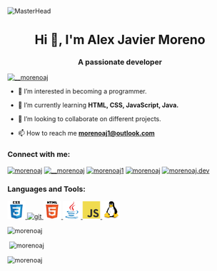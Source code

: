 ![MasterHead](https://digitalpostpa.com/wp-content/uploads/2020/11/3683-scaled.jpg)
<h1 align="center">Hi 👋, I'm Alex Javier Moreno</h1>
<h3 align="center">A passionate developer</h3>

<p align="left"> <a href="https://twitter.com/__morenoaj" target="blank"><img src="https://img.shields.io/twitter/follow/__morenoaj?logo=twitter&style=for-the-badge" alt="__morenoaj" /></a> </p>

- 👀 I’m interested in becoming a programmer.

- 🌱 I’m currently learning **HTML, CSS, JavaScript, Java.**

- 💞️ I’m looking to collaborate on different projects.

- 📫 How to reach me **morenoaj1@outlook.com**

<h3 align="left">Connect with me:</h3>
<p align="left">
<a href="https://dev.to/morenoaj" target="blank"><img align="center" src="https://raw.githubusercontent.com/rahuldkjain/github-profile-readme-generator/master/src/images/icons/Social/devto.svg" alt="morenoaj" height="30" width="40" /></a>
<a href="https://twitter.com/__morenoaj" target="blank"><img align="center" src="https://raw.githubusercontent.com/rahuldkjain/github-profile-readme-generator/master/src/images/icons/Social/twitter.svg" alt="__morenoaj" height="30" width="40" /></a>
<a href="https://linkedin.com/in/morenoaj1" target="blank"><img align="center" src="https://raw.githubusercontent.com/rahuldkjain/github-profile-readme-generator/master/src/images/icons/Social/linked-in-alt.svg" alt="morenoaj1" height="30" width="40" /></a>
<a href="https://stackoverflow.com/users/20258143/morenoaj" target="blank"><img align="center" src="https://raw.githubusercontent.com/rahuldkjain/github-profile-readme-generator/master/src/images/icons/Social/stack-overflow.svg" alt="morenoaj" height="30" width="40" /></a>
<a href="https://instagram.com/morenoaj.dev" target="blank"><img align="center" src="https://raw.githubusercontent.com/rahuldkjain/github-profile-readme-generator/master/src/images/icons/Social/instagram.svg" alt="morenoaj.dev" height="30" width="40" /></a>
</p>

<h3 align="left">Languages and Tools:</h3>
<p align="left"> <a href="https://www.w3schools.com/css/" target="_blank" rel="noreferrer"> <img src="https://raw.githubusercontent.com/devicons/devicon/master/icons/css3/css3-original-wordmark.svg" alt="css3" width="40" height="40"/> </a> <a href="https://git-scm.com/" target="_blank" rel="noreferrer"> <img src="https://www.vectorlogo.zone/logos/git-scm/git-scm-icon.svg" alt="git" width="40" height="40"/> </a> <a href="https://www.w3.org/html/" target="_blank" rel="noreferrer"> <img src="https://raw.githubusercontent.com/devicons/devicon/master/icons/html5/html5-original-wordmark.svg" alt="html5" width="40" height="40"/> </a> <a href="https://www.java.com" target="_blank" rel="noreferrer"> <img src="https://raw.githubusercontent.com/devicons/devicon/master/icons/java/java-original.svg" alt="java" width="40" height="40"/> </a> <a href="https://developer.mozilla.org/en-US/docs/Web/JavaScript" target="_blank" rel="noreferrer"> <img src="https://raw.githubusercontent.com/devicons/devicon/master/icons/javascript/javascript-original.svg" alt="javascript" width="40" height="40"/> </a> <a href="https://www.linux.org/" target="_blank" rel="noreferrer"> <img src="https://raw.githubusercontent.com/devicons/devicon/master/icons/linux/linux-original.svg" alt="linux" width="40" height="40"/> </a> </p>

<p><img align="center" src="https://github-readme-stats.vercel.app/api/top-langs?username=morenoaj&show_icons=true&locale=en&layout=compact" alt="morenoaj" /></p>

<p>&nbsp;<img align="center" src="https://github-readme-stats.vercel.app/api?username=morenoaj&show_icons=true&locale=en" alt="morenoaj" /></p>

<p><img align="center" src="https://github-readme-streak-stats.herokuapp.com/?user=morenoaj&" alt="morenoaj" /></p>

<!---
morenoaj/morenoaj is a ✨ special ✨ repository because its `README.md` (this file) appears on your GitHub profile.
You can click the Preview link to take a look at your changes.
--->
